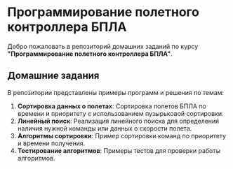 # Программирование полетного контроллера БПЛА

Добро пожаловать в репозиторий домашних заданий по курсу **"Программирование полетного контроллера БПЛА"**.

## Домашние задания

В репозитории представлены примеры программ и решения по темам:

1. **Сортировка данных о полетах**: Сортировка полетов БПЛА по времени и приоритету с использованием пузырьковой сортировки.
2. **Линейный поиск**: Реализация линейного поиска для определения наличия нужной команды или данных о скорости полета.
3. **Алгоритмы сортировки**: Пример сортировки команд по приоритету и времени получения.
4. **Тестирование алгоритмов**: Примеры тестов для проверки работы алгоритмов.


